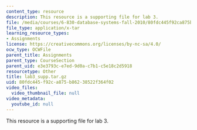 ```yaml
---
content_type: resource
description: This resource is a supporting file for lab 3.
file: /media/courses/6-830-database-systems-fall-2010/80fdc445f92ca875b86238522f364f02_lab3_supp.tar.gz
file_type: application/x-tar
learning_resource_types:
- Assignments
license: https://creativecommons.org/licenses/by-nc-sa/4.0/
ocw_type: OCWFile
parent_title: Assignments
parent_type: CourseSection
parent_uid: e3e3793c-e7ed-9d0a-c7b1-c5e18c2d5918
resourcetype: Other
title: lab3_supp.tar.gz
uid: 80fdc445-f92c-a875-b862-38522f364f02
video_files:
  video_thumbnail_file: null
video_metadata:
  youtube_id: null
---
```

This resource is a supporting file for lab 3.
